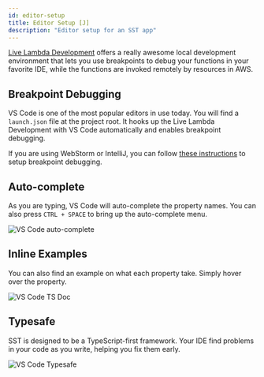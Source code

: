 ```yaml
---
id: editor-setup
title: Editor Setup [J]
description: "Editor setup for an SST app"
---
```


[Live Lambda Development](live-lambda-development) offers a really awesome local development environment that lets you use breakpoints to debug your functions in your favorite IDE, while the functions are invoked remotely by resources in AWS.

## Breakpoint Debugging

VS Code is one of the most popular editors in use today. You will find a `launch.json` file at the project root. It hooks up the Live Lambda Development with VS Code automatically and enables breakpoint debugging.

If you are using WebStorm or IntelliJ, you can follow [these instructions](live-lambda-development#debugging-with-webstorm) to setup breakpoint debugging.

## Auto-complete

As you are typing, VS Code will auto-complete the property names. You can also press `CTRL + SPACE` to bring up the auto-complete menu.

![VS Code auto-complete](/img/editor-setup/vs-code-auto-complete.png)

## Inline Examples

You can also find an example on what each property take. Simply hover over the property.

![VS Code TS Doc](/img/editor-setup/vs-code-tsdoc.png)

## Typesafe

SST is designed to be a TypeScript-first framework. Your IDE find problems in your code as you write, helping you fix them early.

![VS Code Typesafe](/img/editor-setup/vs-code-typesafe.png)